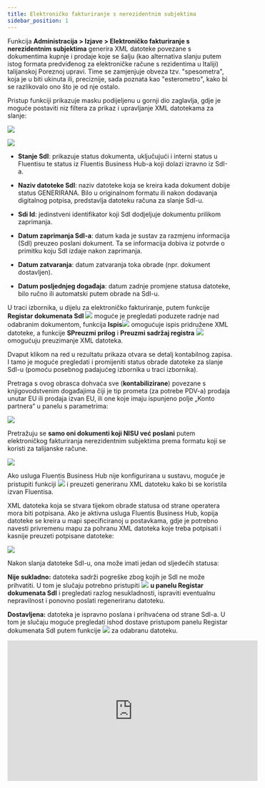 ```yaml
---
title: Elektroničko fakturiranje s nerezidentnim subjektima  
sidebar_position: 1
---
```


Funkcija **Administracija > Izjave > Elektroničko fakturiranje s nerezidentnim subjektima** generira XML datoteke povezane s dokumentima kupnje i prodaje koje se šalju (kao alternativa slanju putem istog formata predviđenog za elektroničke račune s rezidentima u Italiji) talijanskoj Poreznoj upravi. Time se zamjenjuje obveza tzv. "spesometra", koja je u biti ukinuta ili, preciznije, sada poznata kao "esterometro", kako bi se razlikovalo ono što je od nje ostalo.  

Pristup funkciji prikazuje masku podijeljenu u gornji dio zaglavlja, gdje je moguće postaviti niz filtera za prikaz i upravljanje XML datotekama za slanje:

![](/img/it-it/finance-area/declarations/declarations/electronic-invoice-for-foreign/image01.png)

![](/img/it-it/finance-area/declarations/declarations/electronic-invoice-for-foreign/image02.png)

- **Stanje SdI**: prikazuje status dokumenta, uključujući i interni status u Fluentisu te status iz Fluentis Business Hub-a koji dolazi izravno iz SdI-a.  

- **Naziv datoteke SdI**: naziv datoteke koja se kreira kada dokument dobije status GENERIRANA. Bilo u originalnom formatu ili nakon dodavanja digitalnog potpisa, predstavlja datoteku računa za slanje SdI-u.

- **Sdi Id**: jedinstveni identifikator koji SdI dodjeljuje dokumentu prilikom zaprimanja.  

- **Datum zaprimanja SdI-a**: datum kada je sustav za razmjenu informacija (SdI) preuzeo poslani dokument. Ta se informacija dobiva iz potvrde o primitku koju SdI izdaje nakon zaprimanja.  

- **Datum zatvaranja**: datum zatvaranja toka obrade (npr. dokument dostavljen).  

- **Datum posljednjeg događaja**: datum zadnje promjene statusa datoteke, bilo ručno ili automatski putem obrade na SdI-u.  

U traci izbornika, u dijelu za elektroničko fakturiranje, putem funkcije **Registar dokumenata SdI ![](/img/neutral/common/legenda.png)** moguće je pregledati poduzete radnje nad odabranim dokumentom, funkcija **Ispis![](/img/neutral/common/print.png)** omogućuje ispis pridružene XML datoteke, a funkcije **SPreuzmi prilog** i **Preuzmi sadržaj registra** ![](/img/it-it/finance-area/declarations/declarations/electronic-invoice-for-foreign/image05.png) omogućuju preuzimanje XML datoteka.  

Dvaput klikom na red u rezultatu prikaza otvara se detalj kontabilnog zapisa. I tamo je moguće pregledati i promijeniti status obrade datoteke za slanje SdI-u (pomoću posebnog padajućeg izbornika u traci izbornika).

Pretraga s ovog obrasca dohvaća sve (**kontabilizirane**) povezane s knjigovodstvenim događajima čiji je tip prometa (za potrebe PDV-a) prodaja unutar EU ili prodaja izvan EU, ili one koje imaju ispunjeno polje „Konto partnera“ u panelu s parametrima:

![](/img/it-it/finance-area/declarations/declarations/electronic-invoice-for-foreign/image06.png)

Pretražuju se **samo oni dokumenti koji NISU već poslani** putem elektroničkog fakturiranja nerezidentnim subjektima prema formatu koji se koristi za talijanske račune.  

![](/img/it-it/finance-area/declarations/declarations/electronic-invoice-for-foreign/image07.png)

Ako usluga Fluentis Business Hub nije konfigurirana u sustavu, moguće je pristupiti funkciji ![](/img/neutral/common/legenda.png) i preuzeti generiranu XML datoteku kako bi se koristila izvan Fluentisa.

XML datoteka koja se stvara tijekom obrade statusa od strane operatera mora biti potpisana. Ako je aktivna usluga Fluentis Business Hub, kopija datoteke se kreira u mapi specificiranoj u postavkama, gdje je potrebno navesti privremenu mapu za pohranu XML datoteka koje treba potpisati i kasnije preuzeti potpisane datoteke:   

![](/img/it-it/finance-area/declarations/declarations/electronic-invoice-for-foreign/image09.png)

Nakon slanja datoteke SdI-u, ona može imati jedan od sljedećih statusa:

**Nije sukladno:** datoteka sadrži pogreške zbog kojih je SdI ne može prihvatiti. U tom je slučaju potrebno pristupiti ![](/img/neutral/common/legenda.png) **u panelu Registar dokumenata SdI** i pregledati razlog nesukladnosti, ispraviti eventualnu nepravilnost i ponovno poslati regeneriranu datoteku.  

**Dostavljena:** datoteka je ispravno poslana i prihvaćena od strane SdI-a. U tom je slučaju moguće pregledati ishod dostave pristupom panelu Registar dokumenata SdI putem funkcije ![](/img/neutral/common/legenda.png) za odabranu datoteku.  



<iframe width="560" height="315" src="https://www.youtube.com/embed/Rbf4cul7SIA" title="YouTube video player" frameborder="0" allowfullscreen= "true"></iframe>


